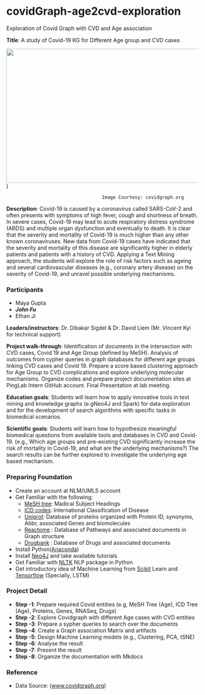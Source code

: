 # covidGraph-age2cvd-exploration
Exploration of Covid Graph with CVD and Age association

**Title**: A study of Covid-19 KG for Different Age group and CVD cases

<img src="https://covidgraph.org/img/content-img/data_model_with_logos_and_numbers.png" width="700" height="350"></img>)

                                       Image Courtesy: covidgraph.org 


**Description**: Covid-19 is caused by a coronavirus called SARS-CoV-2 and often presents with symptoms of high fever, cough and shortness of breath. In severe cases, Covid-19 may lead to acute respiratory distress syndrome (ARDS) and multiple organ dysfunction and eventually to death. It is clear that the severity and mortality of Covid-19  is much higher than any other known coronaviruses. New data from Covid-19 cases have indicated that the severity and mortality of this disease are significantly higher in elderly patients and patients with a history of CVD. Applying a Text Mining approach, the students will explore the role of risk factors such as ageing and several cardiovascular diseases (e.g., coronary artery disease) on the severity of Covid-19, and unravel possible underlying mechanisms.

### Participants
- Maya Gupta
- ***John Fu***
- Ethan Ji

**Leaders/instructors**: 
Dr. Dibakar Sigdel & Dr. David Liem (Mr. Vincent Kyi for technical support)


**Project walk-through**:
Identification of documents in the intersection with CVD cases, Covid 19 and Age Group (defined by MeSH).
Analysis of outcomes from cypher queries in graph databases for different age groups linking CVD cases and Covid 19.
Prepare a score based clustering approach for Age Group to CVD complications and explore underlying molecular mechanisms. 
Organize codes and prepare project documentation sites at PingLab Intern GitHub account.
Final Presentation at lab meeting.

**Education goals**: Students will learn how to apply innovative tools in text mining and knowledge graphs (e.gNeo4J and Spark) for data exploration and for the development of search algorithms with specific tasks in biomedical scenarios. 

**Scientific goals**:  Students will learn how to hypothesize meaningful biomedical questions from available tools and databases in CVD and Covid-19. (e.g., Which age groups and pre-existing CVD significantly increase the risk of mortality in Covid-19, and what are the underlying mechanisms?) The search results can be further explored to investigate the underlying age based mechanism.


### Preparing Foundation
- Create an account at NLM/UMLS account
- Get Familiar with the following:
    - [MeSH tree](https://meshb.nlm.nih.gov/treeView): Madical Subject Headings
    - [ICD codes](https://icd.who.int/browse11/l-m/en): International Classification of Disease
    - [Uniprot](https://www.uniprot.org): Database of proteins organized with Protein ID, synonyms, Abbr, associated Genes and biomolecules
    - [Reactome](https://reactome.org) : Database of Pathways and associated documents in Graph structure
    - [Drugbank](https://www.drugbank.ca) : Database of Drugs and associated documents
- Install Python([Anaconda](https://www.anaconda.com/products/individual))
- Install [Neo4J](https://neo4j.com/) and take available tutorials
- Get Familiar with [NLTK](https://www.nltk.org/) NLP package in Python
- Get introductory idea of Machine Learning from [Scikit](https://scikit-learn.org/stable) Learn and [Tensorflow](https://www.tensorflow.org/) (Specially, LSTM)

### Project Detail
- **Step -1**: Prepare required Covid entities (e.g, MeSH Tree (Age), ICD Tree (Age), Proteins, Genes, RNASeq, Drugs)
- **Step -2**: Explore Covidgraph with different Age cases with CVD entities
- **Step -3**: Prepare a sypher queries to search over the documents
- **Step -4**: Create a Graph association Matrix and artifacts
- **Step -5**: Design Machine Learning models (e.g., Clustering, PCA, tSNE)
- **Step -6**: Analyse the result
- **Step -7**: Present the result
- **Step -8**: Organize the documentation with Mkdocs


### Reference
- Data Source: (www.covidgraph.org) 

